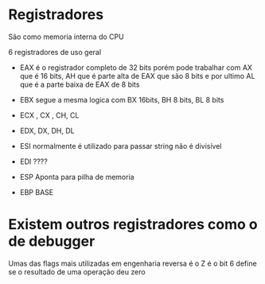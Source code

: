 # Registradores

São como memoria interna do CPU

6 registradores de uso geral

 * EAX é o registrador completo de 32 bits porém pode trabalhar
 com AX que é 16 bits, AH que é parte alta de EAX que são 8
 bits e por ultimo AL que é a parte baixa de EAX de 8 bits

 * EBX segue a mesma logica com BX 16bits, BH 8 bits, BL 8 bits

 * ECX , CX , CH, CL

 * EDX, DX, DH, DL

 * ESI normalmente é utilizado para passar string não é
 divisível

 * EDI ????

 * ESP Aponta para pilha de memoria

 * EBP BASE

# Existem outros registradores como o de debugger

Umas das flags mais utilizadas em engenharia reversa é o Z é o
bit 6 define se o resultado de uma operação deu zero











